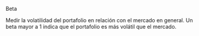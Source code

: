 Beta

Medir la volatilidad del portafolio en relación con el mercado en general. Un beta mayor a 1 indica que el portafolio es más volátil que el mercado.
